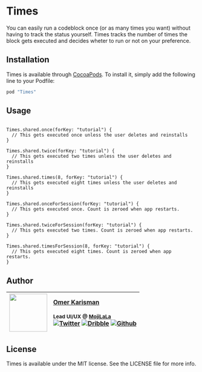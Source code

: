 # Times

You can easily run a codeblock once (or as many times you want) without having to track the status yourself. Times tracks the number of times the block gets executed and decides wheter to run or not on your preference.

## Installation

Times is available through [CocoaPods](http://cocoapods.org). To install
it, simply add the following line to your Podfile:

```ruby
pod "Times"
```

## Usage

```

Times.shared.once(forKey: "tutorial") {
  // This gets executed once unless the user deletes and reinstalls
}

Times.shared.twice(forKey: "tutorial") {
  // This gets executed two times unless the user deletes and reinstalls
}

Times.shared.times(8, forKey: "tutorial") {
  // This gets executed eight times unless the user deletes and reinstalls
}

Times.shared.onceForSession(forKey: "tutorial") {
  // This gets executed once. Count is zeroed when app restarts.
}

Times.shared.twiceForSession(forKey: "tutorial") {
  // This gets executed two times. Count is zeroed when app restarts.
}

Times.shared.timesForSession(8, forKey: "tutorial") {
  // This gets executed eight times. Count is zeroed when app restarts.
}

```

## Author
| [<img src="https://avatars1.githubusercontent.com/u/1448702?v=4" width="100px;"/>](http://okaris.com)   | [Omer Karisman](http://okaris.com)<br/><br/><sub>Lead UI/UX @ [MojiLaLa](http://mojilala.com)</sub><br/> [![Twitter][1.1]][1] [![Dribble][2.1]][2] [![Github][3.1]][3]|
| - | :- |

[1.1]: http://i.imgur.com/wWzX9uB.png (twitter icon without padding)
[2.1]: http://i.imgur.com/Vvy3Kru.png (dribbble icon without padding)
[3.1]: http://i.imgur.com/9I6NRUm.png (github icon without padding)

[1]: http://www.twitter.com/okarisman
[2]: http://dribbble.com/okaris
[3]: http://www.github.com/okaris

## License

Times is available under the MIT license. See the LICENSE file for more info.
